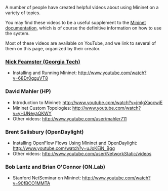 A number of people have created helpful videos about using Mininet on a variety of topics.

You may find these videos to be a useful supplement to the [Mininet documentation](Documentation), which is of course the definitive information on how to use the system.

Most of these videos are available on YouTube, and we link to several of them on this page, organized by their creator.

### [Nick Feamster (Georgia Tech)](http://www.cc.gatech.edu/~feamster/)

 - Installing and Running Mininet: http://www.youtube.com/watch?v=68Dr0gguVT8

### David Mahler (HP)

 - Introduction to Mininet: http://www.youtube.com/watch?v=jmlgXaocwiE
 - Mininet Custom Topologies: http://www.youtube.com/watch?v=yHUNeyaQKWY
 - Other videos: http://www.youtube.com/user/mahler711

### Brent Salisbury (OpenDaylight)

- Installing OpenFlow Flows Using Mininet and OpenDaylight: http://www.youtube.com/watch?v=uJoKEiN_Bgg
- Other videos: http://www.youtube.com/user/NetworkStatic/videos

### Bob Lantz and Brian O'Connor (ON.Lab)

- Stanford NetSeminar on Mininet: http://www.youtube.com/watch?v=90fBCO1MMTA